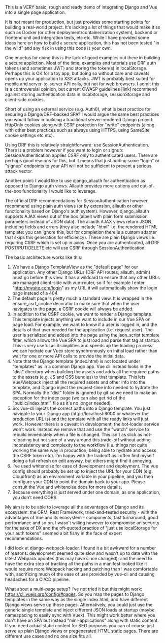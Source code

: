 This is a VERY basic, rough and ready demo of integrating Django and Vue into a single page application.

It is not meant for production, but just provides some starting points for building a real-world project. It's lacking a lot of things that would make it so such as Docker (or other deployment/containerization system), backend or frontend unit and integration tests, etc etc. While I have provided some ideas here on how to build a secure application, this has not been tested "in the wild" and any risk in using this code is your own.

One impetus for doing this is the lack of good examples out there in building a secure appliction. Most of the time, examples and tutorials use DRF auth tokens (and sometimes JWT) and storing the token(s) in localStorage. Perhaps this is OK for a toy app, but doing so without care and caveats opens up your application to XSS attacks. JWT is probably best suited for mobile and server-to-server API calls, but not for web browsers. I admit this is a controversial opinion, but current OWASP guidelines [link] recommend against storing authentication data in localStorage, sessionStorage and client-side cookies.

Short of using an external service (e.g. Auth0), what is best practice for securing a Django/DRF-backed SPA? I would argue the same best practices you would follow in building a traditional server-rendered Django project: HttpOnly cookies along with CSRF protection for "write" endpoints (along with other best practices such as always using HTTPS, using SameSite cookie settings etc etc).

Using DRF this is relatively straightforward: use SessionAuthentication. There is a problem however if you want to login or signup: SessionAuthentication applies CSRF only to authenticated users. There are perhaps good reasons for this, but it means that just adding some "login" or "signup" endpoints to your API will not be sufficient to prevent a serious attack vector.

Another point: I would like to use django_allauth for authentication as opposed to Django auth views. Allauth provides more options and out-of-the-box functionality I would like to leverage.

The official DRF recommendations for SessionAuthentication however recommend using plain auth views (or by extension, allauth or other functionality based on Django's auth system). However, django_allauth supports AJAX views out of the box (albeit with plain form submission parameters instead of JSON data). The allauth AJAX views return JSON, including fields and errors (they also include "html" i.e. the rendered HTML template: you can ignore this, but for completion there is a custom adapter that skips this generation for efficiency). These are plain Django views i.e. requiring CSRF which is set up in axios. Once you are authenticated, all DRF POST/PUT/DELETE etc will use CSRF through SessionAuthentication.

The basic architecture works like this:

1. We have a Django TemplateView as the "default page" for our application. Any other Django URLs (DRF API routes, allauth, admin) must go before this view.  It has a wildcard to ensure that any other URLs are managed client-side with vue-router, so if for example I enter "http://mysite.com/login" as my URL it will automatically show the login page instead of a 404.
2. The default page is pretty much a standard view. It is wrapped in the ensure_csrf_cookie decorator to make sure that when the user navigates to the page, a CSRF cookie will always be added.
3. In addition to the CSRF cookie, we want to render a Django template. This template injects anything we want to include in our Vue SPA on page load. For example, we want to know if a user is logged in, and the details of that user needed for the application (i.e. request.user). The user is serialized and added into the page using the json_script template filter, which allows the Vue SPA to just load and parse that tag at startup. This is very useful as it simplifies and speeds up the loading process: we can hydrate our Vuex store synchronously on initial load rather than wait for one or more API calls to provide the initial data.
4. Note that the Django template (index.html) is not located under "templates" as in a common Django app. Vue cli instead looks in the "dist" directory when building the assets and adds all the required paths to the assets (e.g. JS and CSS bundles) to that template. This lets Vue/Webpack inject all the required assets and other info into the template, and Django inject the request-time info needed to hydrate the SPA. Normally the "dist" folder is ignored by git so we need to make an exception for the index page (we can also get rid of the "public/index.html" file as it's no longer needed).
5. So: vue-cli injects the correct paths into a Django template. You just navigate to your Django app (http://localhost:8000 or whatever the production URL is) and the template with all the ready links will just work. However there is a caveat: in development, the hot-loader service won't work. Instead we remove that and use the "watch"
service to rebuild immediately when a file is changed. This isn't as slick as hot-reloading but not sure of a way around this trade-off without adding inconsistency and complexity to the workflow (i.e. things not quite working the same way in production, being able to hydrate and access the CSRF token etc). I'm happy with the tradeoff as I often find myself doing a full refresh on edit anyway, but others might find it annoying.
6. I've used whitenoise for ease of development and deployment. The vue config should probably be set up to inject the URL for your CDN (e.g. Cloudfront) as an environment variable in your pipeline, and you then configure your CDN to point the domain back to your app. Please consult the Vue and whitenoise docs for more details.
7. Because everything is just served under one domain, as one application, you don't need CORS.

My aim is to be able to leverage all the advantages of Django and its ecosystem: the ORM, Rest Framework, tried-and-tested security - with the advantages of Vue and its ecosystem - components, fast turnaround, good performance and so on. I wasn't willing however to compromise on security for the sake of DX and the oft-quoted practice of "just use localStorage for your auth tokens" seemed a bit fishy in the face of expert recommendations.

I did look at django-webpack-loader. I found it a bit awkward for a number of reasons: development seemed quite slow and wasn't up to date with the latest Webpack updates (this may have since changed); and the need to have the extra step of tracking all the paths in a manifest looked like it would require more Webpack hacking and patching than I was comfortable with, sacrificing much of the ease of use provided by vue-cli and causing headaches for a CI/CD pipeline.

What about a multi-page setup? I've not tried it but this might work: https://cli.vuejs.org/config/#pages. So you map the pages to Django templates in the same way as the single index.html, and have different Django views serve up those pages. Alternatively, you could just use the generic single template and inject different JSON loads at startup (maybe namespacing to easily sync with Vuex). This might work better where you don't have an SPA but instead "mini-applications" along with static content. If you need actual static content for SEO purposes you can of course just serve up plain Django views or pregenerated HTML static pages. There are different use cases and no one size fits all.
